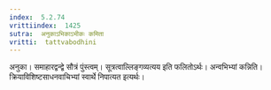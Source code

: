 ```yaml
---
index:  5.2.74
vrittiindex:  1425
sutra:  अनुकाऽभिकाऽभीकः कमिता
vritti:  tattvabodhini 
---
```


अनुका। समाहारद्वन्द्वे सौत्रं पुंस्त्वम्। सूत्रत्वाल्लिङ्गव्यत्यय इति फलितोऽर्थः। अन्वभिभ्यां कन्निति। क्रियाविशिष्टसाधनवाचिभ्यां स्वार्थे निपात्यत इत्यर्थः। 

